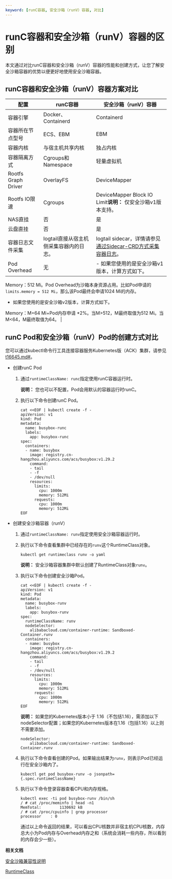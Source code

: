 ```yaml
---
keyword: [runC容器, 安全沙箱（runV）容器, 对比]
---
```


# runC容器和安全沙箱（runV）容器的区别

本文通过对比runC容器和安全沙箱（runV）容器的性能和创建方式，让您了解安全沙箱容器的优势以便更好地使用安全沙箱容器。

## runC容器和安全沙箱（runV）容器方案对比

|配置|runC容器|安全沙箱（runV）容器|
|--|------|------------|
|容器引擎|Docker、Containerd|Containerd|
|容器所在节点型号|ECS、EBM|EBM|
|容器内核|与宿主机共享内核|独占内核|
|容器隔离方式|Cgroups和Namespace|轻量虚拟机|
|Rootfs Graph Driver|OverlayFS|DeviceMapper|
|Rootfs IO限速|Cgroups|DeviceMapper Block IO Limit**说明：** 仅安全沙箱v1版本支持。 |
|NAS直挂|否|是|
|云盘直挂|否|是|
|容器日志文件采集|logtail直接从宿主机侧采集容器内的日志。|logtail sidecar，详情请参见[通过Sidecar-CRD方式采集容器日志](/intl.zh-CN/数据采集/Logtail采集/采集容器日志/通过Sidecar-CRD方式采集容器日志.md)。|
|Pod Overhead|无|-   如果您使用的是安全沙箱v1版本，计算方式如下。

Memory：512 Mi。Pod Overhead为沙箱本身资源占用。比如Pod申请的`limits.memory = 512 Mi`，那么该Pod最终会申请1024 Mi的内存。

-   如果您使用的是安全沙箱v2版本，计算方式如下。

Memory：M=64 Mi+Pod内存申请 \*2%。当M\>512，M最终取值为512 Mi。当M<64，M最终取值为64。 |

## runC Pod和安全沙箱（runV）Pod的创建方式对比

您可以通过kubectl命令行工具连接容器服务Kubernetes版（ACK）集群，请参见[t16645.md\#](/intl.zh-CN/Kubernetes集群用户指南/集群/连接集群/通过kubectl管理Kubernetes集群.md)。

-   创建runC Pod
    1.  通过`runtimeClassName: runc`指定使用runC容器运行时。

        **说明：** 您也可以不配置，Pod会用默认的容器运行时runC。

    2.  执行以下命令创建runC Pod。

        ```
        cat <<EOF | kubectl create -f -
        apiVersion: v1
        kind: Pod
        metadata:
          name: busybox-runc
          labels:
            app: busybox-runc
        spec:
          containers:
          - name: busybox
            image: registry.cn-hangzhou.aliyuncs.com/acs/busybox:v1.29.2
            command:
            - tail
            - -f
            - /dev/null 
            resources:
              limits:
                cpu: 1000m
                memory: 512Mi
              requests:
                cpu: 1000m
                memory: 512Mi
        EOF
        ```

-   创建安全沙箱容器（runV）
    1.  通过`runtimeClassName: runv`指定使用安全沙箱容器运行时。
    2.  执行以下命令查看集群中已经存在的`runv`这个RuntimeClass对象。

        ```
        kubectl get runtimeclass runv -o yaml
        ```

        **说明：** 安全沙箱容器集群中默认创建了RuntimeClass对象`runv`。

    3.  执行以下命令创建安全沙箱Pod。

        ```
        cat <<EOF | kubectl create -f -
        apiVersion: v1
        kind: Pod
        metadata:
          name: busybox-runv
          labels:
            app: busybox-runv
        spec:
          runtimeClassName: runv
          nodeSelector:
            alibabacloud.com/container-runtime: Sandboxed-Container.runv
          containers:
          - name: busybox
            image: registry.cn-hangzhou.aliyuncs.com/acs/busybox:v1.29.2
            command:
            - tail
            - -f
            - /dev/null
            resources:
              limits:
                cpu: 1000m
                memory: 512Mi
              requests:
                cpu: 1000m
                memory: 512Mi
        EOF
        ```

        **说明：** 如果您的Kubernetes版本小于 1.16（不包括1.16），需添加以下nodeSelector配置；如果您的Kubernetes版本在1.16（包括1.16）以上则不需要添加。

        ```
        nodeSelector:
            alibabacloud.com/container-runtime: Sandboxed-Container.runv
        ```

    4.  执行以下命令查看创建的Pod。如果输出结果为`runv`，则表示Pod已经运行在安全沙箱内了。

        ```
        kubectl get pod busybox-runv -o jsonpath={.spec.runtimeClassName}
        ```

    5.  执行以下命令登录容器查看CPU和内存规格。

        ```
        kubectl exec -ti pod busybox-runv /bin/sh
        / # cat /proc/meminfo | head -n1
        MemTotal:        1130692 kB
        / # cat /proc/cpuinfo | grep processor
        processor    : 0
        ```

        通过以上命令返回的结果，可以看出CPU核数并非宿主机CPU核数，内存总大小为Pod内存与Overhead内存之和（系统会消耗一些内存，所以看到的内存会少一些）。


**相关文档**  


[安全沙箱兼容性说明](/intl.zh-CN/Kubernetes集群用户指南/安全沙箱/安全沙箱兼容性说明.md)

[RuntimeClass](https://kubernetes.io/docs/concepts/containers/runtime-class/)

